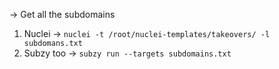 -> Get all the subdomains 
1) Nuclei -> `nuclei -t /root/nuclei-templates/takeovers/ -l subdomans.txt`
2) Subzy too -> `subzy run --targets subdomains.txt`
